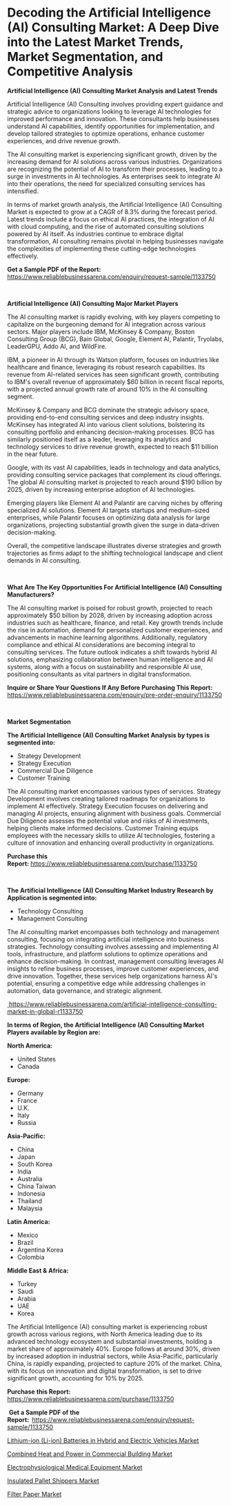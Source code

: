 <p><h1>Decoding the Artificial Intelligence (AI) Consulting Market: A Deep Dive into the Latest Market Trends, Market Segmentation, and Competitive Analysis</h1></p><p><strong>Artificial Intelligence (AI) Consulting Market Analysis and Latest Trends</strong></p>
<p><p>Artificial Intelligence (AI) Consulting involves providing expert guidance and strategic advice to organizations looking to leverage AI technologies for improved performance and innovation. These consultants help businesses understand AI capabilities, identify opportunities for implementation, and develop tailored strategies to optimize operations, enhance customer experiences, and drive revenue growth.</p><p>The AI consulting market is experiencing significant growth, driven by the increasing demand for AI solutions across various industries. Organizations are recognizing the potential of AI to transform their processes, leading to a surge in investments in AI technologies. As enterprises seek to integrate AI into their operations, the need for specialized consulting services has intensified.</p><p>In terms of market growth analysis, the Artificial Intelligence (AI) Consulting Market is expected to grow at a CAGR of 8.3% during the forecast period. Latest trends include a focus on ethical AI practices, the integration of AI with cloud computing, and the rise of automated consulting solutions powered by AI itself. As industries continue to embrace digital transformation, AI consulting remains pivotal in helping businesses navigate the complexities of implementing these cutting-edge technologies effectively.</p></p>
<p><strong>Get a Sample PDF of the Report:&nbsp;</strong> <a href="https://www.reliablebusinessarena.com/enquiry/request-sample/1133750?utm_campaign=1331&utm_medium=2&utm_source=Github&utm_content=ia&utm_term=07102024&utm_id=artificial-intelligence-ai-consulting">https://www.reliablebusinessarena.com/enquiry/request-sample/1133750</a></p>
<p>&nbsp;</p>
<p><strong>Artificial Intelligence (AI) Consulting Major Market Players</strong></p>
<p><p>The AI consulting market is rapidly evolving, with key players competing to capitalize on the burgeoning demand for AI integration across various sectors. Major players include IBM, McKinsey & Company, Boston Consulting Group (BCG), Bain Global, Google, Element AI, Palantir, Tryolabs, LeaderGPU, Addo AI, and WildFire.</p><p>IBM, a pioneer in AI through its Watson platform, focuses on industries like healthcare and finance, leveraging its robust research capabilities. Its revenue from AI-related services has seen significant growth, contributing to IBM's overall revenue of approximately $60 billion in recent fiscal reports, with a projected annual growth rate of around 10% in the AI consulting segment.</p><p>McKinsey & Company and BCG dominate the strategic advisory space, providing end-to-end consulting services and deep industry insights. McKinsey has integrated AI into various client solutions, bolstering its consulting portfolio and enhancing decision-making processes. BCG has similarly positioned itself as a leader, leveraging its analytics and technology services to drive revenue growth, expected to reach $11 billion in the near future.</p><p>Google, with its vast AI capabilities, leads in technology and data analytics, providing consulting service packages that complement its cloud offerings. The global AI consulting market is projected to reach around $190 billion by 2025, driven by increasing enterprise adoption of AI technologies.</p><p>Emerging players like Element AI and Palantir are carving niches by offering specialized AI solutions. Element AI targets startups and medium-sized enterprises, while Palantir focuses on optimizing data analysis for large organizations, projecting substantial growth given the surge in data-driven decision-making.</p><p>Overall, the competitive landscape illustrates diverse strategies and growth trajectories as firms adapt to the shifting technological landscape and client demands in AI consulting.</p></p>
<p>&nbsp;</p>
<p><strong>What Are The Key Opportunities For Artificial Intelligence (AI) Consulting Manufacturers?</strong></p>
<p><p>The AI consulting market is poised for robust growth, projected to reach approximately $50 billion by 2028, driven by increasing adoption across industries such as healthcare, finance, and retail. Key growth trends include the rise in automation, demand for personalized customer experiences, and advancements in machine learning algorithms. Additionally, regulatory compliance and ethical AI considerations are becoming integral to consulting services. The future outlook indicates a shift towards hybrid AI solutions, emphasizing collaboration between human intelligence and AI systems, along with a focus on sustainability and responsible AI use, positioning consultants as vital partners in digital transformation.</p></p>
<p><strong>Inquire or Share Your Questions If Any Before Purchasing This Report:</strong> <a href="https://www.reliablebusinessarena.com/enquiry/pre-order-enquiry/1133750?utm_campaign=1331&utm_medium=2&utm_source=Github&utm_content=ia&utm_term=07102024&utm_id=artificial-intelligence-ai-consulting">https://www.reliablebusinessarena.com/enquiry/pre-order-enquiry/1133750</a></p>
<p>&nbsp;</p>
<p><strong>Market Segmentation</strong></p>
<p><strong>The Artificial Intelligence (AI) Consulting Market Analysis by types is segmented into:</strong></p>
<p><ul><li>Strategy Development</li><li>Strategy Execution</li><li>Commercial Due Diligence</li><li>Customer Training</li></ul></p>
<p><p>The AI consulting market encompasses various types of services. Strategy Development involves creating tailored roadmaps for organizations to implement AI effectively. Strategy Execution focuses on delivering and managing AI projects, ensuring alignment with business goals. Commercial Due Diligence assesses the potential value and risks of AI investments, helping clients make informed decisions. Customer Training equips employees with the necessary skills to utilize AI technologies, fostering a culture of innovation and enhancing overall productivity in organizations.</p></p>
<p><strong>Purchase this Report:&nbsp;</strong><a href="https://www.reliablebusinessarena.com/purchase/1133750?utm_campaign=1331&utm_medium=2&utm_source=Github&utm_content=ia&utm_term=07102024&utm_id=artificial-intelligence-ai-consulting">https://www.reliablebusinessarena.com/purchase/1133750</a></p>
<p>&nbsp;</p>
<p><strong>The Artificial Intelligence (AI) Consulting Market Industry Research by Application is segmented into:</strong></p>
<p><ul><li>Technology Consulting</li><li>Management Consulting</li></ul></p>
<p><p>The AI consulting market encompasses both technology and management consulting, focusing on integrating artificial intelligence into business strategies. Technology consulting involves assessing and implementing AI tools, infrastructure, and platform solutions to optimize operations and enhance decision-making. In contrast, management consulting leverages AI insights to refine business processes, improve customer experiences, and drive innovation. Together, these services help organizations harness AI's potential, ensuring a competitive edge while addressing challenges in automation, data governance, and strategic alignment.</p></p>
<p><a href="https://www.reliablebusinessarena.com/artificial-intelligence-consulting-market-in-global-r1133750?utm_campaign=1331&utm_medium=2&utm_source=Github&utm_content=ia&utm_term=07102024&utm_id=artificial-intelligence-ai-consulting">&nbsp;https://www.reliablebusinessarena.com/artificial-intelligence-consulting-market-in-global-r1133750</a></p>
<p><strong>In terms of Region, the Artificial Intelligence (AI) Consulting Market Players available by Region are:</strong></p>
<p>
    <p> <strong> North America: </strong>
        <ul>
            <li>United States</li>
            <li>Canada</li>
        </ul>
        </p> 
    <p> <strong> Europe: </strong>
        <ul>
            <li>Germany</li>
            <li>France</li>
            <li>U.K.</li>
            <li>Italy</li>
            <li>Russia</li>
        </ul>
        </p> 
    <p> <strong> Asia-Pacific: </strong>
        <ul>
            <li>China</li>
            <li>Japan</li>
            <li>South Korea</li>
            <li>India</li>
            <li>Australia</li>
            <li>China Taiwan</li>
            <li>Indonesia</li>
            <li>Thailand</li>
            <li>Malaysia</li>
        </ul>
        </p> 
    <p> <strong> Latin America: </strong>
        <ul>
            <li>Mexico</li>
            <li>Brazil</li>
            <li>Argentina Korea</li>
            <li>Colombia</li>
        </ul>
        </p> 
    <p> <strong> Middle East & Africa: </strong>
        <ul>
            <li>Turkey</li>
            <li>Saudi</li>
            <li>Arabia</li>
            <li>UAE</li>
            <li>Korea</li>
        </ul>
    </p>
    </p>
<p><p>The Artificial Intelligence (AI) consulting market is experiencing robust growth across various regions, with North America leading due to its advanced technology ecosystem and substantial investments, holding a market share of approximately 40%. Europe follows at around 30%, driven by increased adoption in industrial sectors, while Asia-Pacific, particularly China, is rapidly expanding, projected to capture 20% of the market. China, with its focus on innovation and digital transformation, is set to drive significant growth, accounting for 10% by 2025.</p></p>
<p><strong>Purchase this Report: </strong><a href="https://www.reliablebusinessarena.com/purchase/1133750?utm_campaign=1331&utm_medium=2&utm_source=Github&utm_content=ia&utm_term=07102024&utm_id=artificial-intelligence-ai-consulting">https://www.reliablebusinessarena.com/purchase/1133750</a></p>
<p>&nbsp;<strong>Get a Sample PDF of the Report:&nbsp;&nbsp;</strong><a href="https://www.reliablebusinessarena.com/enquiry/request-sample/1133750?utm_campaign=1331&utm_medium=2&utm_source=Github&utm_content=ia&utm_term=07102024&utm_id=artificial-intelligence-ai-consulting">https://www.reliablebusinessarena.com/enquiry/request-sample/1133750</a></p>
<p><strong></strong></p>
<p><p><a href="https://issuu.com/reportprime-2/docs/lithium-ion-li-ion-batteries-in-hyb_cf3319829fe651?utm_campaign=1331&utm_medium=2&utm_source=Github&utm_content=ia&utm_term=07102024&utm_id=artificial-intelligence-ai-consulting">Lithium-ion (Li-ion) Batteries in Hybrid and Electric Vehicles Market</a></p><p><a href="https://issuu.com/reportprime-2/docs/combined-heat-and-power-in-commerci_4197963a4aef19?utm_campaign=1331&utm_medium=2&utm_source=Github&utm_content=ia&utm_term=07102024&utm_id=artificial-intelligence-ai-consulting">Combined Heat and Power in Commercial Building Market</a></p><p><a href="https://github.com/joannesouthgate/Market-Research-Report-List-5/blob/main/electrophysiological-medical-equipment-market.md?utm_campaign=1331&utm_medium=2&utm_source=Github&utm_content=ia&utm_term=07102024&utm_id=artificial-intelligence-ai-consulting">Electrophysiological Medical Equipment Market</a></p><p><a href="https://www.linkedin.com/pulse/global-insulated-pallet-shippers-market-landscape-future-trends-yfctc?utm_campaign=1331&utm_medium=2&utm_source=Github&utm_content=ia&utm_term=07102024&utm_id=artificial-intelligence-ai-consulting">Insulated Pallet Shippers Market</a></p><p><a href="https://www.linkedin.com/pulse/filter-paper-market-evolution-key-trends-regional-dynamics-2024-2031-3s0ee?utm_campaign=1331&utm_medium=2&utm_source=Github&utm_content=ia&utm_term=07102024&utm_id=artificial-intelligence-ai-consulting">Filter Paper Market</a></p></p>